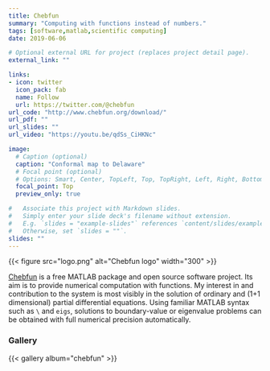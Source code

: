 ```yaml
---
title: Chebfun
summary: "Computing with functions instead of numbers."
tags: [software,matlab,scientific computing]
date: 2019-06-06

# Optional external URL for project (replaces project detail page).
external_link: ""

links:
- icon: twitter
  icon_pack: fab
  name: Follow
  url: https://twitter.com/@chebfun
url_code: "http://www.chebfun.org/download/"
url_pdf: ""
url_slides: ""
url_video: "https://youtu.be/qdSs_CiHKNc"

image:
  # Caption (optional)
  caption: "Conformal map to Delaware"
  # Focal point (optional)
  # Options: Smart, Center, TopLeft, Top, TopRight, Left, Right, BottomLeft, Bottom, BottomRight
  focal_point: Top
  preview_only: true

#   Associate this project with Markdown slides.
#   Simply enter your slide deck's filename without extension.
#   E.g. `slides = "example-slides"` references `content/slides/example-slides.md`.
#   Otherwise, set `slides = ""`.
slides: ""
---
```


{{< figure src="logo.png" alt="Chebfun logo" width="300" >}}

[Chebfun](http://www.chebfun.org) is a free MATLAB package and open source software project. Its aim is to provide numerical computation with functions. My interest in and contribution to the system is most visibly in the solution of ordinary and (1+1 dimensional) partial differential equations. Using familiar MATLAB syntax such as `\` and `eigs`, solutions to boundary-value or eigenvalue problems can be obtained with full numerical precision automatically.

### Gallery 

 {{< gallery album="chebfun" >}}
